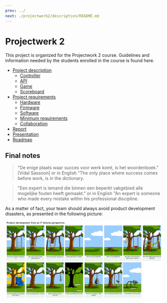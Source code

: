 ```yaml
---
prev: ../
next: ./projectwerk2/description/README.md
---
```


# Projectwerk 2

This project is organized for the Projectwork 2 course. Guidelines and information needed by the students enrolled in the course is found here.


* [Project description](./description)
  * [Controller](./description/controller.md)
  * [API](./description/api.md)
  * [Game](./description/game.md)
  * [Scoreboard](./description/scoreboard.md)
* [Project requirements](./requirements)
  * [Hardware](./requirements/hardware.md)
  * [Firmware](./requirements/firmware.md)
  * [Software](./requirements/software.md)
  * [Minimum requirements](./requirements/minimum-requirements.md)
  * [Collaboration](./requirements/collaboration.md)
* [Report](./report)
* [Presentation](./presentation)
* [Roadmap](./roadmap)

## Final notes

> "De enige plaats waar succes voor werk komt, is het woordenboek." \[Vidal Sassoon\] or in English "The only place where success comes before work, is in the dictionary.

<!-- How to split these lines? -->

> "Een expert is iemand die binnen een beperkt vakgebied alle mogelijke fouten heeft gemaakt."
> or in English "An expert is someone who made every mistake within his professional discipline.

As a matter of fact, your team should always avoid product development disasters, as presented in the following picture:

![Product development](img/IT.png)